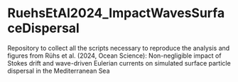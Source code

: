 # RuehsEtAl2024_ImpactWavesSurfaceDispersal
Repository to collect all the scripts necessary to reproduce the analysis and figures from Rühs et al. (2024, Ocean Science): Non-negligible impact of Stokes drift and wave-driven Eulerian currents on simulated surface particle dispersal in the Mediterranean Sea
